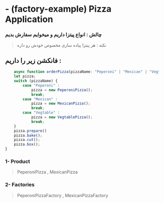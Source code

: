# - (factory-example) Pizza Application

### چالش : انواع پیتزا داریم و میخوایم سفارش بدیم

> نکته : هر پیتزا پیاده سازی مخصوص خودش رو داره

## فانکشن زیر را داریم :

```js
    async function orderPizza(pizzaName: "Peperoni" | "Mexican" | "Vegtable") {
    let pizza;
    switch (pizzaName) {
        case "Peperoni" :
            pizza = new PeperoniPizza();
            break;
        case "Mexican" :
            pizza = new MexicanPizza();
            break;
        case "Vegtable" :
            pizza = new VegtablePizza();
            break;
    }
    pizza.prepare()
    pizza.bake();
    pizza.cut();
    pizza.box();
}
```

### 1- Product
>PeperoniPizza , MexicanPizza 

### 2- Factories
>PeperoniPizzaFactory , MexicanPizzaFactory
